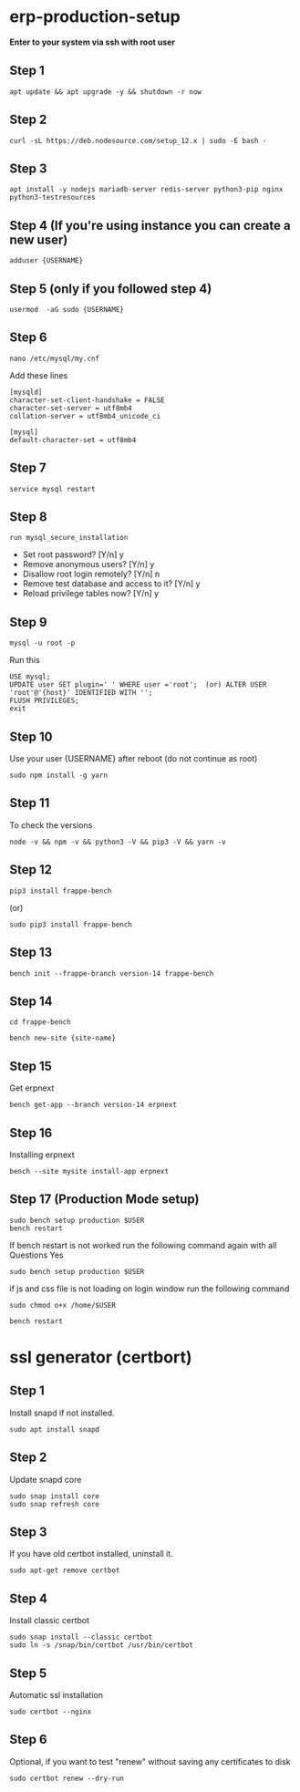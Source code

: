 # erp-production-setup
**Enter to your system via ssh with root user**
## Step 1
```
apt update && apt upgrade -y && shutdown -r now
```
## Step 2
```
curl -sL https://deb.nodesource.com/setup_12.x | sudo -E bash -
```
## Step 3
```
apt install -y nodejs mariadb-server redis-server python3-pip nginx python3-testresources
```
## Step 4 (If you're using instance you can create a new user)
```
adduser {USERNAME}
```
## Step 5 (only if you followed step 4)
```
usermod  -aG sudo {USERNAME}
```
## Step 6
```
nano /etc/mysql/my.cnf
```
Add these lines
```
[mysqld]
character-set-client-handshake = FALSE 
character-set-server = utf8mb4 
collation-server = utf8mb4_unicode_ci 

[mysql]
default-character-set = utf8mb4
```
## Step 7
```
service mysql restart
```
## Step 8
```
run mysql_secure_installation
```
- Set root password? [Y/n] y
- Remove anonymous users? [Y/n] y
- Disallow root login remotely? [Y/n] n
- Remove test database and access to it? [Y/n] y
- Reload privilege tables now? [Y/n] y
## Step 9
```
mysql -u root -p
```
Run this
```
USE mysql; 
UPDATE user SET plugin=' ' WHERE user ='root';  (or) ALTER USER 'root'@'{host}' IDENTIFIED WITH '';
FLUSH PRIVILEGES;
exit
```
## Step 10
Use your user {USERNAME} after reboot (do not continue as root)
```
sudo npm install -g yarn
```
## Step 11
To check the versions
```
node -v && npm -v && python3 -V && pip3 -V && yarn -v 
```
## Step 12
```
pip3 install frappe-bench
```
(or)
```
sudo pip3 install frappe-bench
```
## Step 13
```
bench init --frappe-branch version-14 frappe-bench
```
## Step 14
```
cd frappe-bench
```
```
bench new-site {site-name}
```
## Step 15
Get erpnext
```
bench get-app --branch version-14 erpnext
```
## Step 16
Installing erpnext
```
bench --site mysite install-app erpnext
```
## Step 17 (Production Mode setup)
```
sudo bench setup production $USER
bench restart
```
If bench restart is not worked run the following command again with all Questions Yes
```
sudo bench setup production $USER
```
if js and css file is not loading on login window run the following command
```
sudo chmod o+x /home/$USER
```
```
bench restart
```
# ssl generator (certbort)
## Step 1
Install snapd if not installed.
```
sudo apt install snapd
```
## Step 2
Update snapd core
```
sudo snap install core
sudo snap refresh core
```
## Step 3
If you have old certbot installed, uninstall it.
```
sudo apt-get remove certbot
```
## Step 4
Install classic certbot
```
sudo snap install --classic certbot
sudo ln -s /snap/bin/certbot /usr/bin/certbot
```
## Step 5
Automatic ssl installation
```
sudo certbot --nginx
```
## Step 6
Optional, if you want to test "renew" without saving any certificates to disk
```
sudo certbot renew --dry-run
```
